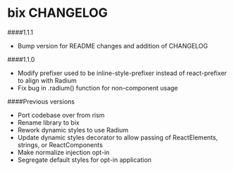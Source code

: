 bix CHANGELOG
=====

####1.1.1

* Bump version for README changes and addition of CHANGELOG

####1.1.0

* Modify prefixer used to be inline-style-prefixer instead of react-prefixer to align with Radium
* Fix bug in .radium() function for non-component usage

####Previous versions

* Port codebase over from rism
* Rename library to bix
* Rework dynamic styles to use Radium
* Update dynamic styles decorator to allow passing of ReactElements, strings, or ReactComponents
* Make normalize injection opt-in
* Segregate default styles for opt-in application
